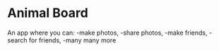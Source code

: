 # Animal Board
An app where you can: 
-make photos,
-share photos,
-make friends,
-search for friends,
-many many more

